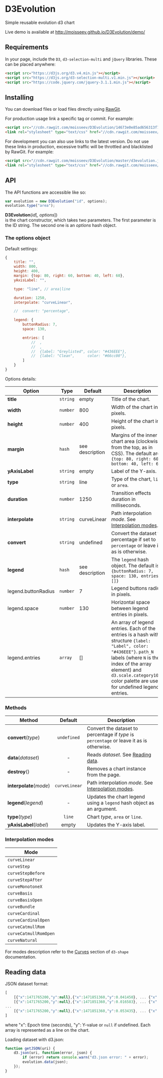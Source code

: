 # D3Evolution
Simple reusable evolution d3 chart

Live demo is available at http://moisseev.github.io/D3Evolution/demo/

## Requirements

In your page, include the `D3`, `d3-selection-multi` and `jQuery` libraries. These can be placed anywhere:
```html
<script src="https://d3js.org/d3.v4.min.js"></script>
<script src="https://d3js.org/d3-selection-multi.v1.min.js"></script>
<script src="https://code.jquery.com/jquery-3.1.1.min.js"></script>
```

## Installing

You can download files or load files directly using [RawGit](https://rawgit.com/).

For production usage link a specific tag or commit. For example:
```html
<script src="//cdn.rawgit.com/moisseev/D3Evolution/14673e0e85ad656313f76f0071f1dee33b521606/d3evolution.js"></script>
<link rel="stylesheet" type="text/css" href="//cdn.rawgit.com/moisseev/D3Evolution/14673e0e85ad656313f76f0071f1dee33b521606/d3evolution.css">
```
For development you can also use links to the latest version. Do not use these links in production, excessive traffic will be throttled and blacklisted by RawGit. For example:
```html
<script src="//cdn.rawgit.com/moisseev/D3Evolution/master/d3evolution.js"></script>
<link rel="stylesheet" type="text/css" href="//cdn.rawgit.com/moisseev/D3Evolution/master/d3evolution.css">
```

## API

The API functions are accessible like so:
```javascript
var evolution = new D3Evolution("id", options);
evolution.type("area");
```

**D3Evolution**(_id_[, _options_])    
is the chart constructor, which takes two parameters. The first parameter is the ID string. The second one is an _options_ hash object. 

### The options object

Default settings:
```javascript
{
    title: "",
    width: 800,
    height: 400,
    margin: {top: 80, right: 60, bottom: 40, left: 60},
    yAxisLabel: "",

    type: "line", // area|line

    duration: 1250,
    interpolate: "curveLinear",

    //  convert: "percentage",

    legend: {
        buttonRadius: 7,
        space: 130,

        entries: [
            //  ,
            //  ,
            //  {label: "Greylisted", color: "#436EEE"},
            //  {label: "Clean",      color: "#66cc00"},
        ]
    }
}
```

Options details:

Option | Type | Default | Description
---| --- | --- | ---
**title**       | `string` | empty | Title of the chart.
**width**       | `number` | 800 | Width of the chart in pixels.
**height**      | `number` | 400 | Height of the chart in pixels.
**margin**      | `hash`   | see description | Margins of the inner chart area (clockwise from the top, as in CSS). The default are `{top: 80, right: 60, bottom: 40, left: 60}`
**yAxisLabel**  | `string` | empty | Label of the Y-axis.
**type**        | `string` | line | Type of the chart, `line` or `area`.
**duration**    | `number` | 1250 | Transition effects duration in milliseconds.
**interpolate** | `string` | curveLinear | Path interpolation _mode_. See [Interpolation modes](#interpolation-modes).
**convert**     | `string` | undefined | Convert the dataset to percentage if set to `percentage` or leave it as is otherwise.
**legend**      | `hash` | see description | The `legend` hash object. The default is `{buttonRadius: 7, space: 130, entries: []}`
legend.buttonRadius | `number` | 7 | Legend buttons radius in pixels.
legend.space   | `number` | 130 | Horizontal space between legend entries in pixels.
legend.entries | `array` | [] | An array of legend entries. Each of the entries is a hash with structure `{label: "Label", color: "#436EEE"}`. `path_N` labels (where `N` is the index of the array element) and `d3.scale.category10()` color palette are used for undefined legend entries.

### Methods
Method | Default | Description
---| :---: | ---
**convert**(_type_)     | `undefined` | Convert the dataset to percentage if _type_ is `percentage` or leave it as is otherwise.
**data**(_dataset_)     | -        | Reads _dataset_. See [Reading data](#reading-data).
**destroy**()           | -        | Removes a chart instance from the page.
**interpolate**(_mode_) | `curveLinear` | Path interpolation _mode_. See [Interpolation modes](#interpolation-modes).
**legend**(_legend_)    | -        | Updates the chart legend using a `legend` hash object as an argument.
**type**(_type_)        | `line`   | Chart _type_, `area` or `line`.
**yAxisLabel**(_label_) | empty    | Updates the Y-axis label.

### Interpolation modes
Mode|
---|
`curveLinear`|
`curveStep`|
`curveStepBefore`|
`curveStepAfter`|
`curveMonotoneX`|
`curveBasis`|
`curveBasisOpen`|
`curveBundle`|
`curveCardinal`|
`curveCardinalOpen`|
`curveCatmullRom`|
`curveCatmullRomOpen`|
`curveNatural`|

For modes description refer to the [Curves](https://github.com/d3/d3-shape#curves) section of `d3-shape` documentation.

## Reading data

JSON dataset format:
```javascript
[
    [{"x":1471765200,"y":null},{"x":1471851360,"y":0.041450}, ... {"x":1471851240,"y":0.0}],
    [{"x":1471765200,"y":null},{"x":1471851360,"y":0.016583}, ... {"x":1471851240,"y":0.0}],
...
    [{"x":1471765200,"y":null},{"x":1471851360,"y":0.053435}, ... {"x":1471851240,"y":0.0}]
]
```
where "x": Epoch time (seconds), "y": Y-value or `null` if undefined.
Each array is represented as a line on the chart.

Loading dataset with d3.json:
```javascript
function getJSON(uri) {
    d3.json(uri, function(error, json) {
        if (error) return console.warn("d3.json error: " + error);
        evolution.data(json);
    });
}
```
